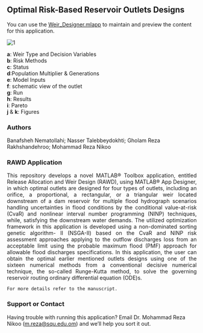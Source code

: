 ## Optimal Risk-Based Reservoir Outlets Designs

You can use the [Weir_Designer.mlapp](https://github.com/Mohammadrezanikoo/Optimal-Risk-Based-Reservoir-Outlets-Designs-) to maintain and preview the content for this application.

![1](https://user-images.githubusercontent.com/93337811/140618404-c5b446ca-a3da-476e-95c6-83129a2332cd.jpg)

**a**: Weir Type and Decision Variables  <br /> 
**b**: Risk Methods<br /> 
**c**: Status<br /> 
**d**:Population Multiplier & Generations<br /> 
**e**: Model Inputs<br /> 
**f**: schematic view of the outlet<br /> 
**g**: Run <br /> 
**h**: Results<br /> 
**i**: Pareto<br /> 
**j** & **k**: Figures <br /> 


### Authors
Banafsheh Nematollahi; Nasser Talebbeydokhti; Gholam Reza Rakhshandehroo; Mohammad Reza Nikoo

### RAWD Application
<div align="justify"> 
This repository develops a novel MATLAB® Toolbox application, entitled Release Allocation and Weir Design (RAWD), using MATLAB® App Designer, in which optimal outlets are designed for four types of outlets, including an orifice, a proportional, a rectangular, or a triangular weir located downstream of a dam reservoir for multiple flood hydrograph scenarios handling uncertainties in flood conditions by the conditional value-at-risk (CvaR) and nonlinear interval number programming (NINP) techniques, while, satisfying the downstream water demands. The utilized optimization framework in this application is developed using a non-dominated sorting genetic algorithm- II (NSGA-II) based on the CvaR and NINP risk assessment approaches applying to the outflow discharges loss from an acceptable limit using the probable maximum flood (PMF)  approach for allowable flood discharges specifications. In this application, the user can obtain the optimal earlier mentioned outlets designs using one of the sixteen numerical methods from a conventional decisive numerical technique, the so-called Runge-Kutta method, to solve the governing reservoir routing ordinary differential equation (ODE)s.
</div> 


```
For more details refer to the manuscript. 
```

### Support or Contact

Having trouble with running this application? Email Dr. Mohammad Reza Nikoo (m.reza@squ.edu.om) and we’ll help you sort it out.
